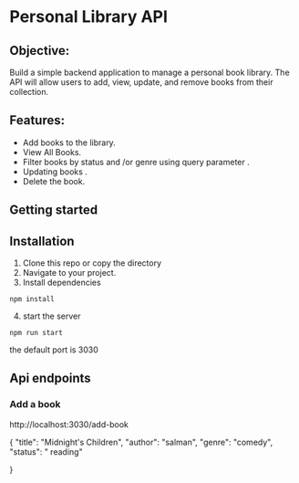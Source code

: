 # Personal Library API

## Objective:
Build a simple backend application to manage a personal book library. The API will allow users to add, view, update, and remove books from their collection.

## Features:
- Add books to the library.
- View All Books.
- Filter books by status and /or genre using query parameter .
- Updating books .
- Delete the book.


## Getting started 

## Installation 

1. Clone this repo or copy the directory
2. Navigate to your project.
3. Install dependencies

```
npm install

```

4. start the server

```
npm run start
```


the default port is 3030


## Api endpoints


### Add a book

http://localhost:3030/add-book

{
    "title": "Midnight's Children",
    "author": "salman",
    "genre": "comedy",
    "status": " reading"

}

